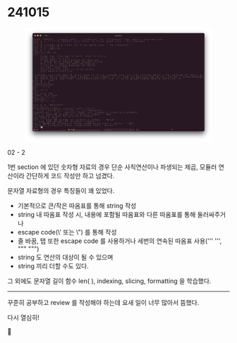 # 241015

<figure><img src=".gitbook/assets/241015_python_1.png" alt=""><figcaption></figcaption></figure>

02 - 2

1번 section 에 있던 숫자형 자료의 경우 단순 사칙연산이나 파생되는 제곱, 모듈러 연산이라 간단하게 코드 작성만 하고 넘겼다.

문자열 자료형의 경우 특징들이 꽤 있었다.

* 기본적으로 큰/작은 따옴표를 통해 string 작성
* string 내 따옴표 작성 시, 내용에 포함될 따옴표와 다른 따옴표를 통해 둘러싸주거나
* escape code(\\' 또는 \\") 를 통해 작성
* 줄 바꿈, 탭 또한 escape code 를 사용하거나 세번의 연속된 따옴표 사용(''' ''', """ """)
* string 도 연산의 대상이 될 수 있으며
* string 끼리 더할 수도 있다.

그 외에도 문자열 길이 함수 len( ), indexing, slicing, formatting 을 학습했다.

***

꾸준히 공부하고 review 를 작성해야 하는데 요새 일이 너무 많아서 뜸했다.

다시 열심히!

🍻

